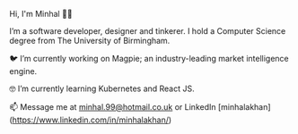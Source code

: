 Hi, I'm Minhal 👋🏽

I’m a software developer, designer and tinkerer. I hold a Computer Science degree from The University of Birmingham.

🐦 I’m currently working on Magpie; an industry-leading market intelligence engine.

🤓 I’m currently learning Kubernetes and React JS.

📫 Message me at minhal.99@hotmail.co.uk or LinkedIn [minhalakhan] (https://www.linkedin.com/in/minhalakhan/)

<!---
minhalkhan/minhalkhan is a ✨ special ✨ repository because its `README.md` (this file) appears on your GitHub profile.
You can click the Preview link to take a look at your changes.
--->
